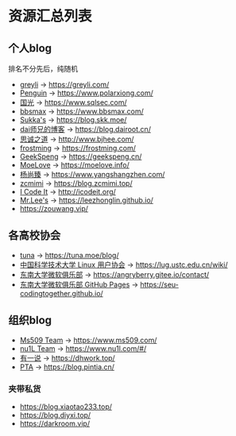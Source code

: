 # 资源汇总列表


## 个人blog
排名不分先后，纯随机

- [greyli] -> https://greyli.com/
- [Penguin] -> https://www.polarxiong.com/
- [国光] -> https://www.sqlsec.com/
- [bbsmax] -> https://www.bbsmax.com/
- [Sukka's] -> https://blog.skk.moe/
- [dai师兄的博客] -> https://blog.dairoot.cn/ 
- [思诚之道] -> http://www.bjhee.com/
- [frostming] -> https://frostming.com/
- [GeekSpeng] -> https://geekspeng.cn/
- [MoeLove] -> https://moelove.info/
- [杨尚臻] -> https://www.yangshangzhen.com/
- [zcmimi] -> https://blog.zcmimi.top/
- [I Code It] -> http://icodeit.org/
- [Mr.Lee's] -> https://leezhonglin.github.io/
- https://zouwang.vip/


## 各高校协会
- [tuna] -> https://tuna.moe/blog/
- [中国科学技术大学 Linux 用户协会] -> https://lug.ustc.edu.cn/wiki/
- [东南大学微软俱乐部] -> https://angryberry.gitee.io/contact/
- [东南大学微软俱乐部 GitHub Pages] -> https://seu-codingtogether.github.io/


## 组织blog

- [Ms509 Team] -> https://www.ms509.com/
- [nu1L Team] -> https://www.nu1l.com/#/
- [有一说] -> https://dhwork.top/
- [PTA] -> https://blog.pintia.cn/


### 夹带私货
- https://blog.xiaotao233.top/
- https://blog.diyxi.top/
- https://darkroom.vip/

<!-- 个人 -->
[greyli]:https://greyli.com/
[Penguin]:https://www.polarxiong.com/
[国光]:https://www.sqlsec.com/
[bbsmax]:https://www.bbsmax.com/
[Sukka's]:https://blog.skk.moe/
[dai师兄的博客]:https://blog.dairoot.cn/ 
[思诚之道]:http://www.bjhee.com/
[frostming]:https://frostming.com/
[GeekSpeng]:https://geekspeng.cn/
[MoeLove]:https://moelove.info/
[杨尚臻]:https://www.yangshangzhen.com/
[zcmimi]:https://blog.zcmimi.top/
[I Code It]:http://icodeit.org/
[Mr.Lee's]:https://leezhonglin.github.io/


<!-- 高校 -->
[tuna]:https://tuna.moe/blog/
[中国科学技术大学 Linux 用户协会]:https://lug.ustc.edu.cn/wiki/
[东南大学微软俱乐部]:https://angryberry.gitee.io/contact/
[东南大学微软俱乐部 GitHub Pages]:https://seu-codingtogether.github.io/


<!-- 组织 -->
[Ms509 Team]:https://www.ms509.com/
[nu1L Team]:https://www.nu1l.com/#/
[有一说]:https://dhwork.top/
[PTA]:https://blog.pintia.cn/
